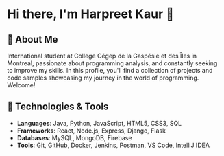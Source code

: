 # Hi there, I'm Harpreet Kaur 👋

## 💼 About Me
International student at College  Cégep de la Gaspésie et des Îles  in Montreal, passionate about programming analysis, and constantly seeking to improve my skills.
In this profile, you'll find a collection of projects and code samples showcasing my journey in the world of programming. Welcome!

## 🔧 Technologies & Tools
- **Languages**: Java, Python, JavaScript, HTML5, CSS3, SQL
- **Frameworks**: React, Node.js, Express, Django, Flask
- **Databases**: MySQL, MongoDB, Firebase
- **Tools**: Git, GitHub, Docker, Jenkins, Postman, VS Code, IntelliJ IDEA


  
